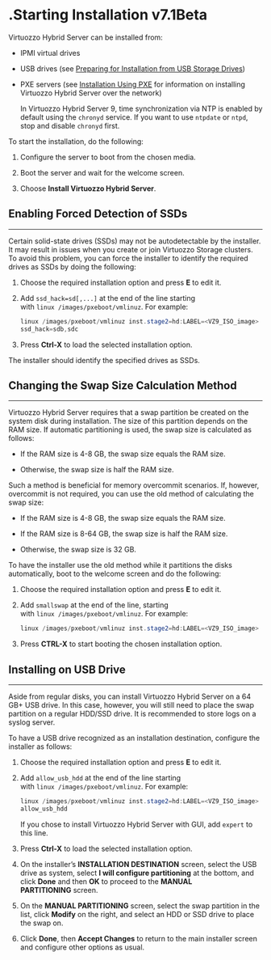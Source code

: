 # .Starting Installation v7.1Beta

Virtuozzo Hybrid Server can be installed from:

-   IPMI virtual drives

-   USB drives (see [Preparing for Installation from USB Storage Drives](.Preparing_for_Installation_from_USB_Storage_Drives_v7.1Beta))

-   PXE servers (see [Installation Using PXE](.PXE_Installation_v7.1Beta) for information on installing Virtuozzo Hybrid Server over the network)

    In Virtuozzo Hybrid Server 9, time synchronization via NTP is enabled by default using the `chronyd` service. If you want to use `ntpdate` or `ntpd`, stop and disable `chronyd` first.

To start the installation, do the following:

1.  Configure the server to boot from the chosen media.

2.  Boot the server and wait for the welcome screen.

3.  Choose **Install Virtuozzo Hybrid Server**.

## Enabling Forced Detection of SSDs

------------------------------------------------------------------------

Certain solid-state drives (SSDs) may not be autodetectable by the installer. It may result in issues when you create or join Virtuozzo Storage clusters. To avoid this problem, you can force the installer to identify the required drives as SSDs by doing the following:

1.  Choose the required installation option and press **E** to edit it.

2.  Add `ssd_hack=sd[,...]` at the end of the line starting with `linux /images/pxeboot/vmlinuz`. For example:

    ``` java
    linux /images/pxeboot/vmlinuz inst.stage2=hd:LABEL=<VZ9_ISO_image> quiet ip=dhcp \
    ssd_hack=sdb,sdc
    ```

3.  Press **Ctrl-X** to load the selected installation option.

The installer should identify the specified drives as SSDs.

## Changing the Swap Size Calculation Method

------------------------------------------------------------------------

Virtuozzo Hybrid Server requires that a swap partition be created on the system disk during installation. The size of this partition depends on the RAM size. If automatic partitioning is used, the swap size is calculated as follows:

-   If the RAM size is 4-8 GB, the swap size equals the RAM size.

-   Otherwise, the swap size is half the RAM size.

Such a method is beneficial for memory overcommit scenarios. If, however, overcommit is not required, you can use the old method of calculating the swap size:

-   If the RAM size is 4-8 GB, the swap size equals the RAM size.

-   If the RAM size is 8-64 GB, the swap size is half the RAM size.

-   Otherwise, the swap size is 32 GB.

To have the installer use the old method while it partitions the disks automatically, boot to the welcome screen and do the following:

1.  Choose the required installation option and press **E** to edit it.

2.  Add `smallswap` at the end of the line, starting with `linux /images/pxeboot/vmlinuz`. For example:

    ``` java
    linux /images/pxeboot/vmlinuz inst.stage2=hd:LABEL=<VZ9_ISO_image> quiet ip=dhcp smallswap
    ```

3.  Press **CTRL-X** to start booting the chosen installation option.

## Installing on USB Drive

------------------------------------------------------------------------

Aside from regular disks, you can install Virtuozzo Hybrid Server on a 64 GB+ USB drive. In this case, however, you will still need to place the swap partition on a regular HDD/SSD drive. It is recommended to store logs on a syslog server.

To have a USB drive recognized as an installation destination, configure the installer as follows:

1.  Choose the required installation option and press **E** to edit it.

2.  Add `allow_usb_hdd` at the end of the line starting with `linux /images/pxeboot/vmlinuz`. For example:

    ``` java
    linux /images/pxeboot/vmlinuz inst.stage2=hd:LABEL=<VZ9_ISO_image> quiet ip=dhcp \
    allow_usb_hdd
    ```

    If you chose to install Virtuozzo Hybrid Server with GUI, add `expert` to this line.

3.  Press **Ctrl-X** to load the selected installation option.

4.  On the installer’s **INSTALLATION DESTINATION** screen, select the USB drive as system, select **I will configure partitioning** at the bottom, and click **Done** and then **OK** to proceed to the **MANUAL PARTITIONING** screen.

5.  On the **MANUAL PARTITIONING** screen, select the swap partition in the list, click **Modify** on the right, and select an HDD or SSD drive to place the swap on.

6.  Click **Done**, then **Accept Changes** to return to the main installer screen and configure other options as usual.


